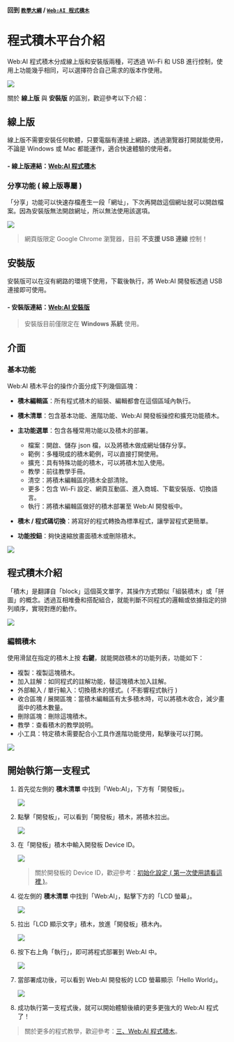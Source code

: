 #### 回到 [`教學大綱`](https://md.kingkit.codes/s/siSKyknlU) / [`Web:AI 程式積木`](https://md.kingkit.codes/s/X4vMmbtp_)

# 程式積木平台介紹

Web:AI 程式積木分成線上版和安裝版兩種，可透過 Wi-Fi 和 USB 進行控制，使用上功能幾乎相同，可以選擇符合自己需求的版本作使用。

![](../assets/images/upload_32ec1f0da0cbb09fdf25b6e3e78da96d.png)

關於 **線上版** 與 **安裝版** 的區別，歡迎參考以下介紹：

## 線上版

線上版不需要安裝任何軟體，只要電腦有連接上網路，透過瀏覽器打開就能使用，不論是 Windows 或 Mac 都能運作，適合快速體驗的使用者。

#### - 線上版連結：[Web:AI 程式積木](https://ai-blockly.webduino.io)

### 分享功能 ( 線上版專屬 )

「分享」功能可以快速存檔產生一段「網址」，下次再開啟這個網址就可以開啟檔案。因為安裝版無法開啟網址，所以無法使用該選項。

![](../assets/images/upload_ee1785fa20430a92283f1c84dc497e16.png)

> 網頁版限定 Google Chrome 瀏覽器，目前 **不支援 USB 連線** 控制！
 
## 安裝版

安裝版可以在沒有網路的環境下使用，下載後執行，將 Web:AI 開發板透過 USB 連接即可使用。

#### - 安裝版連結：[Web:AI 安裝版](https://drive.google.com/file/d/1m4qGyWGae-2yytYrSorrJKaP-XBBarHR/view)

> 安裝版目前僅限定在 **Windows 系統** 使用。

## 介面

### 基本功能

Web:AI 積木平台的操作介面分成下列幾個區塊：

- **積木編輯區**：所有程式積木的組裝、編輯都會在這個區域內執行。

- **積木清單**：包含基本功能、進階功能、Web:AI 開發板操控和擴充功能積木。

- **主功能選單**：包含各種常用功能以及積木的部署。
    - 檔案：開啟、儲存 json 檔，以及將積木做成網址儲存分享。
    - 範例：多種現成的積木範例，可以直接打開使用。
    - 擴充：具有特殊功能的積木，可以將積木加入使用。
    - 教學：前往教學手冊。
    - 清空：將積木編輯區的積木全部清除。
    - 更多：包含 Wi-Fi 設定、網頁互動區、進入商城、下載安裝版、切換語言。
    - 執行：將積木編輯區做好的積木部署至 Web:AI 開發板中。
- **積木 / 程式碼切換**：將寫好的程式轉換為標準程式，讓學習程式更簡單。
- **功能按鈕**：夠快速縮放畫面積木或刪除積木。

![](../assets/images/upload_5502fb59e0b0bcc9151d0f959a55d6d6.png)

## 程式積木介紹

「積木」是翻譯自「block」這個英文單字，其操作方式類似「組裝積木」或「拼圖」的概念。透過互相堆疊和搭配組合，就能判斷不同程式的邏輯或依據指定的排列順序，實現對應的動作。

![](../assets/images/upload_07aa0c945738c4f6a0ae6f1af56a5595.gif)

### 編輯積木

使用滑鼠在指定的積木上按 **右鍵**，就能開啟積木的功能列表，功能如下：

- 複製：複製這塊積木。
- 加入註解：如同程式的註解功能，替這塊積木加入註解。
- 外部輸入 / 單行輸入：切換積木的樣式。( 不影響程式執行 )
- 收合區塊 / 展開區塊：當積木編輯區有太多積木時，可以將積木收合，減少畫面中的積木數量。
- 刪除區塊：刪除這塊積木。
- 教學：查看積木的教學說明。
- 小工具：特定積木需要配合小工具作進階功能使用，點擊後可以打開。

![](../assets/images/upload_f62c60356d347ec7e2fea40fd2221711.png)

## 開始執行第一支程式

1. 首先從左側的 **積木清單** 中找到「Web:AI」，下方有「開發板」。

    ![](../assets/images/upload_c6db40883fdb05fc429f4f58a8ab57bf.jpg)

2. 點擊「開發板」，可以看到「開發板」積木，將積木拉出。

    ![](../assets/images/upload_c406c25ec8b794c4c21fddf2963b2636.gif)

3. 在「開發板」積木中輸入開發板 Device ID。

   ![](../assets/images/upload_5e9768158864380f4612cc2516820864.jpg)

   > 關於開發板的 Device ID，歡迎參考：[初始化設定 ( 第一次使用請看這裡 )](https://md.kingkit.codes/s/AO_XqPykW)。

4. 從左側的 **積木清單** 中找到「Web:AI」，點擊下方的「LCD 螢幕」。

    ![](../assets/images/upload_e45ca69a09bec6a69a1fc9d03b7d48c0.jpg)

5. 拉出「LCD 顯示文字」積木，放進「開發板」積木內。

    ![](../assets/images/upload_89b92fd79b17976d89e90eb32ed9817e.gif)

6. 按下右上角「執行」，即可將程式部署到 Web:AI 中。

   ![](../assets/images/upload_66cfe68177b328caefa52b71c4b055ca.jpg)

7. 當部署成功後，可以看到 Web:AI 開發板的 LCD 螢幕顯示「Hello World」。

    ![](../assets/images/upload_509900dc9341e45fa477c4dbbf2ed5fd.png)

8. 成功執行第一支程式後，就可以開始體驗後續的更多更強大的 Web:AI 程式了！

> 關於更多的程式教學，歡迎參考：[三、Web:AI 程式積木](https://md.kingkit.codes/s/X4vMmbtp_)。
